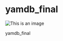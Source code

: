 # yamdb_final
![This is an image](https://github.com/naidan89/yamdb_final/actions/workflows/yamdb_workflow.yml/badge.svg)

yamdb_final

